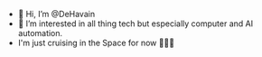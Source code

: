 - 👋 Hi, I’m @DeHavain
- 👀 I’m interested in all thing tech but especially computer and AI automation.
- I'm just cruising in the Space for now 🚀👩‍🚀

<!---
DeHavain/DeHavain is a ✨ special ✨ repository because its `README.md` (this file) appears on your GitHub profile.
You can click the Preview link to take a look at your changes.
--->
